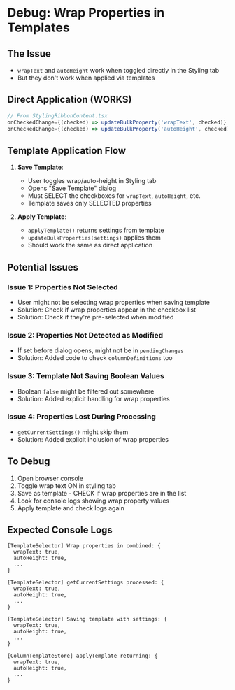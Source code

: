 # Debug: Wrap Properties in Templates

## The Issue
- `wrapText` and `autoHeight` work when toggled directly in the Styling tab
- But they don't work when applied via templates

## Direct Application (WORKS)
```javascript
// From StylingRibbonContent.tsx
onCheckedChange={(checked) => updateBulkProperty('wrapText', checked)}
onCheckedChange={(checked) => updateBulkProperty('autoHeight', checked)}
```

## Template Application Flow
1. **Save Template**:
   - User toggles wrap/auto-height in Styling tab
   - Opens "Save Template" dialog
   - Must SELECT the checkboxes for `wrapText`, `autoHeight`, etc.
   - Template saves only SELECTED properties

2. **Apply Template**:
   - `applyTemplate()` returns settings from template
   - `updateBulkProperties(settings)` applies them
   - Should work the same as direct application

## Potential Issues

### Issue 1: Properties Not Selected
- User might not be selecting wrap properties when saving template
- Solution: Check if wrap properties appear in the checkbox list
- Solution: Check if they're pre-selected when modified

### Issue 2: Properties Not Detected as Modified
- If set before dialog opens, might not be in `pendingChanges`
- Solution: Added code to check `columnDefinitions` too

### Issue 3: Template Not Saving Boolean Values
- Boolean `false` might be filtered out somewhere
- Solution: Added explicit handling for wrap properties

### Issue 4: Properties Lost During Processing
- `getCurrentSettings()` might skip them
- Solution: Added explicit inclusion of wrap properties

## To Debug
1. Open browser console
2. Toggle wrap text ON in styling tab
3. Save as template - CHECK if wrap properties are in the list
4. Look for console logs showing wrap property values
5. Apply template and check logs again

## Expected Console Logs
```
[TemplateSelector] Wrap properties in combined: {
  wrapText: true,
  autoHeight: true,
  ...
}

[TemplateSelector] getCurrentSettings processed: {
  wrapText: true,
  autoHeight: true,
  ...
}

[TemplateSelector] Saving template with settings: {
  wrapText: true,
  autoHeight: true,
  ...
}

[ColumnTemplateStore] applyTemplate returning: {
  wrapText: true,
  autoHeight: true,
  ...
}
```
